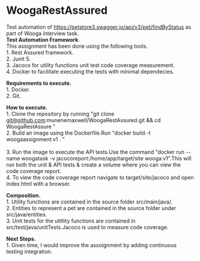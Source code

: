 # WoogaRestAssured
Test automation of https://petstore3.swagger.io/api/v3/pet/findByStatus as part of Wooga interview task. <br/>
**Test Automation Framework**.<br/> 
This assignment has been done using the following tools. <br/>
    1. Rest Assured framework.   <br/>
    2. Junit 5. <br/>
    3. Jacoco for utility functions unit test code coverage measurement. <br/>
    4. Docker to facilitate executing the tests with minimal dependecies.<br/>
    
**Requirements to execute.** <br/>
    1. Docker. <br/>
    2. Git.   <br/> 

**How to execute.** <br/>
    1. Clone the repository by running "git clone git@github.com:munenemaxwell/WoogaRestAssured.git && cd WoogaRestAssure " <br/> 
    2. Build an image using the Dockerfile.Run "docker build -t woogaassignment:v1 . "  <br/>        
    3. Run the image to execute the API tests.Use the command "docker run --name woogatask -v jacocoreport:/home/app/target/site wooga:v1".This will run both the unit & API tests & create a volume where you can view the code coverage report. <br/>
    4. To view the code coverage report navigate to target/site/jacoco and open index.html with a browser. <br/>
    
**Composition.** <br/>
    1. Utility functions are contained in the source folder src/main/java/.<br/>
    2. Entities to represent a pet are contained in the source folder under src/java/entities. <br/>
    3. Unit tests for the utitlity functions are contained in src/test/java/unitTests.Jacoco is used to measure code coverage.<br/>
    

**Next Steps.**<br/>
    1. Given time, I would improve the assoignment by adding continuous testing integration.<br/>
    
 
 
   
    

